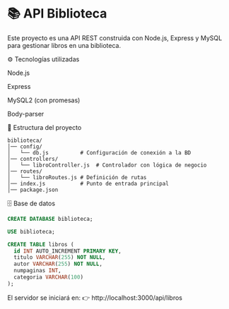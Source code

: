 # 📚 API Biblioteca

Este proyecto es una API REST construida con Node.js, Express y MySQL para gestionar libros en una biblioteca.

⚙️ Tecnologías utilizadas

Node.js

Express

MySQL2 (con promesas)

Body-parser

📂 Estructura del proyecto
```
biblioteca/
│── config/
│   └── db.js          # Configuración de conexión a la BD
│── controllers/
│   └── libroController.js  # Controlador con lógica de negocio
│── routes/
│   └── libroRoutes.js # Definición de rutas
│── index.js           # Punto de entrada principal
│── package.json

```

🗄️ Base de datos
```sql
CREATE DATABASE biblioteca;

USE biblioteca;

CREATE TABLE libros (
  id INT AUTO_INCREMENT PRIMARY KEY,
  titulo VARCHAR(255) NOT NULL,
  autor VARCHAR(255) NOT NULL,
  numpaginas INT,
  categoria VARCHAR(100)
);
```

El servidor se iniciará en:
👉 http://localhost:3000/api/libros


